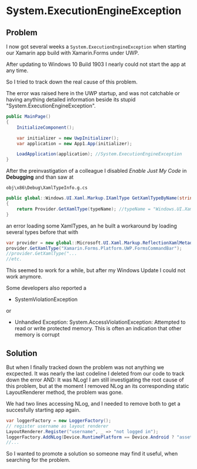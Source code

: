 # System.ExecutionEngineException

## Problem

I now got several weeks a `System.ExecutionEngineException` when starting our Xamarin app build with Xamarin.Forms under UWP.

After updating to Windows 10 Build 1903 I nearly could not start the app at any time.

So I tried to track down the real cause of this problem.

The error was raised here in the UWP startup, and was not catchable or having anything detailed information beside its stupid "System.ExecutionEngineException".

```cs
public MainPage()
{
    InitializeComponent();

    var initializer = new UwpInitializer();
    var application = new App1.App(initializer);

    LoadApplication(application); //System.ExecutionEngineException
}
```

After the preinvastigation of a colleague I disabled *Enable Just My Code* in **Debugging**
and than saw at

`obj\x86\Debug\XamlTypeInfo.g.cs`

```cs
public global::Windows.UI.Xaml.Markup.IXamlType GetXamlTypeByName(string typeName)
{
    return Provider.GetXamlType(typeName); //typeName = "Windows.UI.Xaml.Controls.RevealBackgroundBrush"
}
```

an error loading some XamlTypes, an he built a workaround by loading several types before that with

```cs
var provider = new global::Microsoft.UI.Xaml.Markup.ReflectionXamlMetadataProvider();
provider.GetXamlType("Xamarin.Forms.Platform.UWP.FormsCommandBar");
//provider.GetXamlType("...
//etc.
```

This seemed to work for a while, but after my Windows Update I could not work anymore.

Some developers also reported a

- SystemViolationException

or

- Unhandled Exception: System.AccessViolationException: Attempted to read or write protected memory. This is often an indication that other memory is corrupt

## Solution

But when I finally tracked down the problem was not anything we excpected. It was nearly the last codeline I deleted from our code to track down the error AND:
It was NLog!
I am still investigating the root cause of this problem, but at the moment I removed NLog an its corresponding static LayoutRenderer method, the problem was gone.

We had two lines accessing NLog, and I needed to remove both to get a succesfully starting app again.

```cs
var loggerFactory = new LoggerFactory();
// register username as layout renderer
LayoutRenderer.Register("username", _ => "not logged in");
loggerFactory.AddNLog(Device.RuntimePlatform == Device.Android ? "assets/NLog.config" : "NLog.config");
//...
```

So I wanted to promote a solution so someone may find it useful, when searching for the problem.

